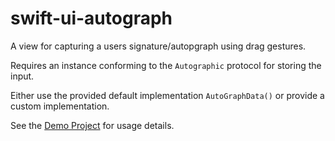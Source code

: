 # swift-ui-autograph

A view for capturing a users signature/autopgraph using drag gestures.

Requires an instance conforming to the `Autographic` protocol for storing the input.

Either use the provided default implementation `AutoGraphData()` or provide a custom implementation.

See the [Demo Project]([url](https://github.com/jensmoes/swift-ui-autograph/tree/main/AutographDemo)https://github.com/jensmoes/swift-ui-autograph/tree/main/AutographDemo) for usage details.

